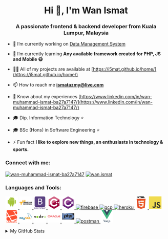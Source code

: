 <h1 align="center">Hi 👋, I'm Wan Ismat</h1>
<h3 align="center">A passionate frontend & backend developer from Kuala Lumpur, Malaysia</h3>

- 🔭 I’m currently working on [Data Management System](https://github.com/i5mat/data-management-vue)

- 🌱 I’m currently learning **Any available framework created for PHP, JS and Mobile 😃**

- 👨‍💻 All of my projects are available at [https://i5mat.github.io/home/](https://i5mat.github.io/home/)

- 📫 How to reach me **ismatazmy@live.com**

- 📄 Know about my experiences [https://www.linkedin.com/in/wan-muhammad-ismat-ba27a7147/](https://www.linkedin.com/in/wan-muhammad-ismat-ba27a7147/)

- 🎓 Dip. Information Technology ⭐

- 🎓 BSc (Hons) in Software Engineering ⭐

- ⚡ Fun fact **I like to explore new things, an enthusiasts in technology & sports.**

<h3 align="left">Connect with me:</h3>
<p align="left">
<a href="https://linkedin.com/in/wan-muhammad-ismat-ba27a7147" target="blank"><img align="center" src="https://raw.githubusercontent.com/rahuldkjain/github-profile-readme-generator/master/src/images/icons/Social/linked-in-alt.svg" alt="wan-muhammad-ismat-ba27a7147" height="30" width="40" /></a>
<a href="https://fb.com/wan.ismat" target="blank"><img align="center" src="https://raw.githubusercontent.com/rahuldkjain/github-profile-readme-generator/master/src/images/icons/Social/facebook.svg" alt="wan.ismat" height="30" width="40" /></a>
</p>

<h3 align="left">Languages and Tools:</h3>
<p align="left"> <a href="https://developer.android.com" target="_blank"> <img src="https://raw.githubusercontent.com/devicons/devicon/master/icons/android/android-original-wordmark.svg" alt="android" width="40" height="40"/> </a> <a href="https://aws.amazon.com" target="_blank"> <img src="https://raw.githubusercontent.com/devicons/devicon/master/icons/amazonwebservices/amazonwebservices-original-wordmark.svg" alt="aws" width="40" height="40"/> </a> <a href="https://getbootstrap.com" target="_blank"> <img src="https://raw.githubusercontent.com/devicons/devicon/master/icons/bootstrap/bootstrap-plain-wordmark.svg" alt="bootstrap" width="40" height="40"/> </a> <a href="https://www.w3schools.com/cpp/" target="_blank"> <img src="https://raw.githubusercontent.com/devicons/devicon/master/icons/cplusplus/cplusplus-original.svg" alt="cplusplus" width="40" height="40"/> </a> <a href="https://www.w3schools.com/cs/" target="_blank"> <img src="https://raw.githubusercontent.com/devicons/devicon/master/icons/csharp/csharp-original.svg" alt="csharp" width="40" height="40"/> </a> <a href="https://firebase.google.com/" target="_blank"> <img src="https://www.vectorlogo.zone/logos/firebase/firebase-icon.svg" alt="firebase" width="40" height="40"/> </a> <a href="https://cloud.google.com" target="_blank"> <img src="https://www.vectorlogo.zone/logos/google_cloud/google_cloud-icon.svg" alt="gcp" width="40" height="40"/> </a> <a href="https://heroku.com" target="_blank"> <img src="https://www.vectorlogo.zone/logos/heroku/heroku-icon.svg" alt="heroku" width="40" height="40"/> </a> <a href="https://www.w3.org/html/" target="_blank"> <img src="https://raw.githubusercontent.com/devicons/devicon/master/icons/html5/html5-original-wordmark.svg" alt="html5" width="40" height="40"/> </a> <a href="https://developer.mozilla.org/en-US/docs/Web/JavaScript" target="_blank"> <img src="https://raw.githubusercontent.com/devicons/devicon/master/icons/javascript/javascript-original.svg" alt="javascript" width="40" height="40"/> </a> <a href="https://laravel.com/" target="_blank"> <img src="https://raw.githubusercontent.com/devicons/devicon/master/icons/laravel/laravel-plain-wordmark.svg" alt="laravel" width="40" height="40"/> </a> <a href="https://www.mysql.com/" target="_blank"> <img src="https://raw.githubusercontent.com/devicons/devicon/master/icons/mysql/mysql-original-wordmark.svg" alt="mysql" width="40" height="40"/> </a> <a href="https://nodejs.org" target="_blank"> <img src="https://raw.githubusercontent.com/devicons/devicon/master/icons/nodejs/nodejs-original-wordmark.svg" alt="nodejs" width="40" height="40"/> </a> <a href="https://www.oracle.com/" target="_blank"> <img src="https://raw.githubusercontent.com/devicons/devicon/master/icons/oracle/oracle-original.svg" alt="oracle" width="40" height="40"/> </a> <a href="https://www.php.net" target="_blank"> <img src="https://raw.githubusercontent.com/devicons/devicon/master/icons/php/php-original.svg" alt="php" width="40" height="40"/> </a> <a href="https://postman.com" target="_blank"> <img src="https://www.vectorlogo.zone/logos/getpostman/getpostman-icon.svg" alt="postman" width="40" height="40"/> </a> <a href="https://vuejs.org/" target="_blank"> <img src="https://raw.githubusercontent.com/devicons/devicon/master/icons/vuejs/vuejs-original-wordmark.svg" alt="vuejs" width="40" height="40"/> </a> </p>

<details>

<summary>My GitHub Stats</summary>
  
<p>&nbsp;<img align="left" src="https://github-readme-stats.vercel.app/api/top-langs?username=i5mat&show_icons=true&locale=en&layout=compact" alt="i5mat" /></p>

<p>&nbsp;<img align="center" src="https://github-readme-stats.vercel.app/api?username=i5mat&show_icons=true&theme=dark&locale=en" alt="i5mat" /></p>

<p><img align="center" src="https://github-readme-streak-stats.herokuapp.com/?user=i5mat&" alt="i5mat" /></p>
  
</details>

